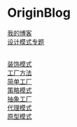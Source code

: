 OriginBlog
==========

[我的博客](http://worthed.com) <br>
[设计模式专题](http://worthed.com/blog/categories/she-ji-mo-shi/) <br> <br>

[装饰模式](https://github.com/worthed/OriginBlog/blob/master/DecoratorPattern.md) <br>
[工厂方法](https://github.com/worthed/OriginBlog/blob/master/FactoryMethodPattern.md) <br>
[简单工厂](https://github.com/worthed/OriginBlog/blob/master/SimpleFactoryPattern.md) <br>
[策略模式](https://github.com/worthed/OriginBlog/blob/master/StrategyPattern.md) <br>
[抽象工厂](https://github.com/worthed/OriginBlog/blob/master/AbstractFactoryPattern.md) <br>
[代理模式](https://github.com/worthed/OriginBlog/blob/master/ProxyPattern.md) <br>
[原型模式](https://github.com/worthed/OriginBlog/blob/master/PrototypePattern.md) <br>


